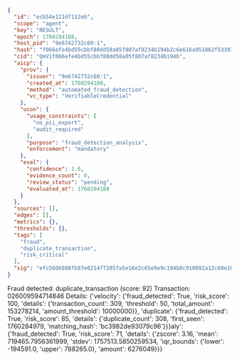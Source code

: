 ```json
{
  "id": "ecb54e121d7112eb",
  "scope": "agent",
  "key": "RESULT",
  "epoch": 1760294188,
  "host_pid": "9e6742732c60:1",
  "hash": "f066efe4bd55cbbf80dd58a05f807af8234b194b2c6e616a951862f53391fd28",
  "cid": "QmV1f066efe4bd55cbbf80dd58a05f807af8234b194b",
  "aicp": {
    "prov": {
      "issuer": "9e6742732c60:1",
      "created_at": 1760294188,
      "method": "automated_fraud_detection",
      "vc_type": "VerifiableCredential"
    },
    "ucon": {
      "usage_constraints": [
        "no_pii_export",
        "audit_required"
      ],
      "purpose": "fraud_detection_analysis",
      "enforcement": "mandatory"
    },
    "eval": {
      "confidence": 1.0,
      "evidence_count": 0,
      "review_status": "pending",
      "evaluated_at": 1760294188
    }
  },
  "sources": [],
  "edges": [],
  "metrics": {},
  "thresholds": {},
  "tags": [
    "fraud",
    "duplicate_transaction",
    "risk_critical"
  ],
  "sig": "efc5606808fb87e0214f7285fa5e16e2c65e9e9c194b0c910092a12c60e1048b"
}
```

Fraud detected: duplicate_transaction (score: 92)
Transaction: 026009594714846
Details: {'velocity': {'fraud_detected': True, 'risk_score': 100, 'details': {'transaction_count': 309, 'threshold': 50, 'total_amount': 153278214, 'amount_threshold': 10000000}}, 'duplicate': {'fraud_detected': True, 'risk_score': 85, 'details': {'duplicate_count': 308, 'first_seen': 1760284979, 'matching_hash': 'bc3982de93079c96'}}}aly': {'fraud_detected': True, 'risk_score': 71, 'details': {'zscore': 3.16, 'mean': 719465.7956361999, 'stdev': 1757513.5850259534, 'iqr_bounds': {'lower': -194591.0, 'upper': 788265.0}, 'amount': 6276049}}}